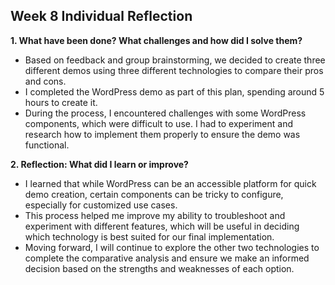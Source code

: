 ## Week 8 Individual Reflection

**1. What have been done? What challenges and how did I solve them?**

- Based on feedback and group brainstorming, we decided to create three different demos using three different technologies to compare their pros and cons.
- I completed the WordPress demo as part of this plan, spending around 5 hours to create it.
- During the process, I encountered challenges with some WordPress components, which were difficult to use. I had to experiment and research how to implement them properly to ensure the demo was functional.

**2. Reflection: What did I learn or improve?**

- I learned that while WordPress can be an accessible platform for quick demo creation, certain components can be tricky to configure, especially for customized use cases.
- This process helped me improve my ability to troubleshoot and experiment with different features, which will be useful in deciding which technology is best suited for our final implementation.
- Moving forward, I will continue to explore the other two technologies to complete the comparative analysis and ensure we make an informed decision based on the strengths and weaknesses of each option.
